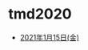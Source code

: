 # tmd2020

* [2021年1月15日(金)](https://nbviewer.org/github/maskot1977/tmd2020/blob/main/hyperparameter_tuning.ipynb)
